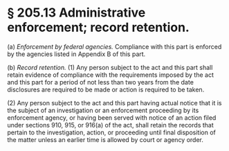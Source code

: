 # § 205.13   Administrative enforcement; record retention.

(a) *Enforcement by federal agencies.* Compliance with this part is enforced by the agencies listed in Appendix B of this part. 


(b) *Record retention.* (1) Any person subject to the act and this part shall retain evidence of compliance with the requirements imposed by the act and this part for a period of not less than two years from the date disclosures are required to be made or action is required to be taken. 


(2) Any person subject to the act and this part having actual notice that it is the subject of an investigation or an enforcement proceeding by its enforcement agency, or having been served with notice of an action filed under sections 910, 915, or 916(a) of the act, shall retain the records that pertain to the investigation, action, or proceeding until final disposition of the matter unless an earlier time is allowed by court or agency order. 




